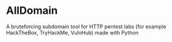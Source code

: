 # AllDomain
A bruteforcing subdomain tool for HTTP pentest labs (for example HackTheBox, TryHackMe, VulnHub) made with Python
